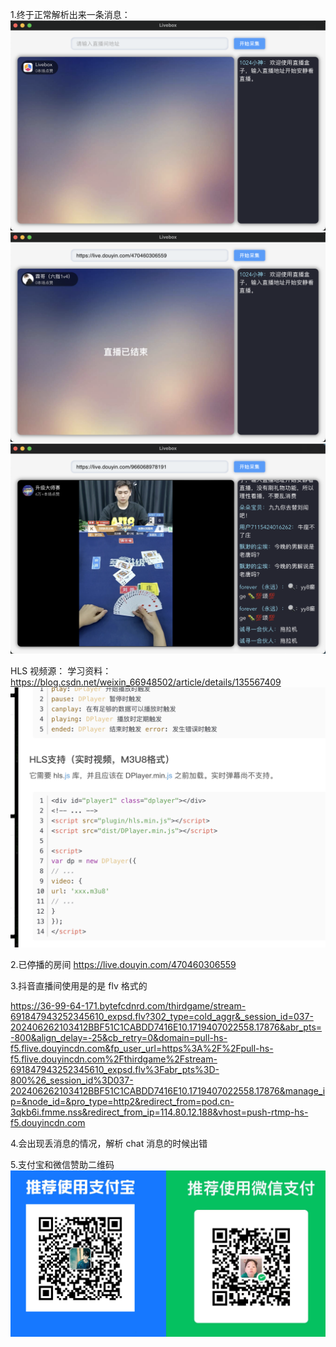 1.终于正常解析出来一条消息：
![alt text](image-2.png)
![alt text](image-3.png)
![alt text](image-4.png)

HLS 视频源：
学习资料：https://blog.csdn.net/weixin_66948502/article/details/135567409
![alt text](image.png)

2.已停播的房间
https://live.douyin.com/470460306559

3.抖音直播间使用是的是 flv 格式的

https://36-99-64-171.bytefcdnrd.com/thirdgame/stream-691847943252345610_expsd.flv?302_type=cold_aggr&_session_id=037-202406262103412BBF51C1CABDD7416E10.1719407022558.17876&abr_pts=-800&align_delay=-25&cb_retry=0&domain=pull-hs-f5.flive.douyincdn.com&fp_user_url=https%3A%2F%2Fpull-hs-f5.flive.douyincdn.com%2Fthirdgame%2Fstream-691847943252345610_expsd.flv%3Fabr_pts%3D-800%26_session_id%3D037-202406262103412BBF51C1CABDD7416E10.1719407022558.17876&manage_ip=&node_id=&pro_type=http2&redirect_from=pod.cn-3qkb6i.fmme.nss&redirect_from_ip=114.80.12.188&vhost=push-rtmp-hs-f5.douyincdn.com

4.会出现丢消息的情况，解析 chat 消息的时候出错

5.支付宝和微信赞助二维码
![alt text](pay.png)
